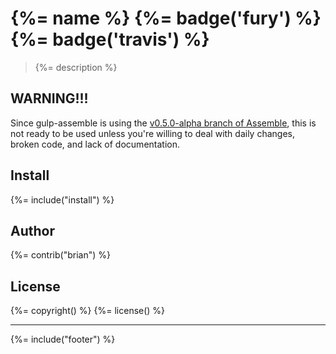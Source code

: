 # {%= name %} {%= badge('fury') %} {%= badge('travis') %}

> {%= description %}

## WARNING!!!

Since gulp-assemble is using the [v0.5.0-alpha branch of Assemble](https://github.com/assemble/assemble/tree/v0.5.0), this is not ready to be used unless you're willing to deal with daily changes, broken code, and lack of documentation.

## Install
{%= include("install") %}

## Author
{%= contrib("brian") %}

## License
{%= copyright() %}
{%= license() %}

***

{%= include("footer") %}